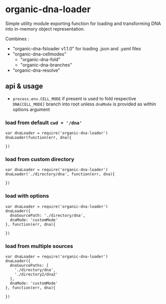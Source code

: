 # organic-dna-loader

Simple utility module exporting function for loading and transforming DNA into
in-memory object representation.

Combines :

* "organic-dna-fsloader v1.1.0" for loading .json and .yaml files
* "organic-dna-cellmodes"
  * "organic-dna-fold"
  * "organic-dna-branches"
* "organic-dna-resolve"

## api & usage

* `process.env.CELL_MODE` if present is used to fold respective
`DNA[CELL_MODE]` branch into root unless `dnaMode` is provided as 
within options argument


### load from default `cwd + '/dna'`

```
var dnaLoader = require('organic-dna-loader')
dnaLoader(function(err, dna){

})
```

### load from custom directory

```
var dnaLoader = require('organic-dna-loader')
dnaLoader('./directory/dna', function(err, dna){

})
```

### load with options

```
var dnaLoader = require('organic-dna-loader')
dnaLoader({
  dnaSourcePath: './directory/dna',
  dnaMode: 'customMode'
}, function(err, dna){

})
```

### load from multiple sources


```
var dnaLoader = require('organic-dna-loader')
dnaLoader({
  dnaSourcePaths: [
    './directory/dna',
    './directory2/dna2'
  ],
  dnaMode: 'customMode'
}, function(err, dna){

})
```